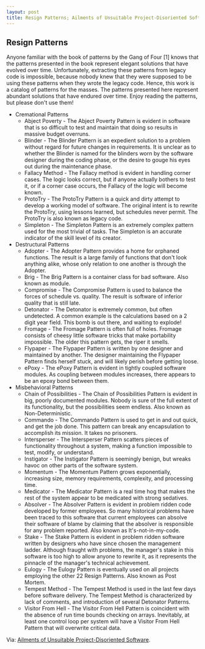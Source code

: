 ```yaml
---
layout: post
title: Resign Patterns; Ailments of Unsuitable Project-Disoriented Software
---
```


## Resign Patterns

Anyone familiar with the book of patterns by the Gang of Four [1] knows that the patterns presented in the book represent elegant solutions that have evolved over time. Unfortunately, extracting these patterns from legacy code is impossible, because nobody knew that they were supposed to be using these patterns when they wrote the legacy code. Hence, this work is a catalog of patterns for the masses. The patterns presented here represent abundant solutions that have endured over time. Enjoy reading the patterns, but please don't use them!

- Cremational Patterns
  + Abject Poverty - The Abject Poverty Pattern is evident in software that is so difficult to test and maintain that doing so results in massive budget overruns.
  + Blinder - The Blinder Pattern is an expedient solution to a problem without regard for future changes in requirements. It is unclear as to whether the Blinder is named for the blinders worn by the software designer during the coding phase, or the desire to gouge his eyes out during the maintenance phase.
  + Fallacy Method - The Fallacy method is evident in handling corner cases. The logic looks correct, but if anyone actually bothers to test it, or if a corner case occurs, the Fallacy of the logic will become known.
  + ProtoTry - The ProtoTry Pattern is a quick and dirty attempt to develop a working model of software. The original intent is to rewrite the ProtoTry, using lessons learned, but schedules never permit. The ProtoTry is also known as legacy code.
  + Simpleton - The Simpleton Pattern is an extremely complex pattern used for the most trivial of tasks. The Simpleton is an accurate indicator of the skill level of its creator.
- Destructural Patterns
  + Adopter - The Adopter Pattern provides a home for orphaned functions. The result is a large family of functions that don't look anything alike, whose only relation to one another is through the Adopter.
  + Brig - The Brig Pattern is a container class for bad software. Also known as module.
  + Compromise - The Compromise Pattern is used to balance the forces of schedule vs. quality. The result is software of inferior quality that is still late.
  + Detonator - The Detonator is extremely common, but often undetected. A common example is the calculations based on a 2 digit year field. This bomb is out there, and waiting to explode!
  + Fromage - The Fromage Pattern is often full of holes. Fromage consists of cheesy little software tricks that make portability impossible. The older this pattern gets, the riper it smells.
  + Flypaper - The Flypaper Pattern is written by one designer and maintained by another. The designer maintaining the Flypaper Pattern finds herself stuck, and will likely perish before getting loose.
  + ePoxy - The ePoxy Pattern is evident in tightly coupled software modules. As coupling between modules increases, there appears to be an epoxy bond between them.
- Misbehavioral Patterns
  + Chain of Possibilities - The Chain of Possibilities Pattern is evident in big, poorly documented modules. Nobody is sure of the full extent of its functionality, but the possibilities seem endless. Also known as Non-Deterministic.
  + Commando - The Commando Pattern is used to get in and out quick, and get the job done. This pattern can break any encapsulation to accomplish its mission. It takes no prisoners.
  + Intersperser - The Intersperser Pattern scatters pieces of functionality throughout a system, making a function impossible to test, modify, or understand.
  + Instigator - The Instigator Pattern is seemingly benign, but wreaks havoc on other parts of the software system.
  + Momentum - The Momentum Pattern grows exponentially, increasing size, memory requirements, complexity, and processing time.
  + Medicator - The Medicator Pattern is a real time hog that makes the rest of the system appear to be medicated with strong sedatives.
  + Absolver - The Absolver Pattern is evident in problem ridden code developed by former employees. So many historical problems have been traced to this software that current employees can absolve their software of blame by claiming that the absolver is responsible for any problem reported. Also known as It's-not-in-my-code.
  + Stake - The Stake Pattern is evident in problem ridden software written by designers who have since chosen the management ladder. Although fraught with problems, the manager's stake in this software is too high to allow anyone to rewrite it, as it represents the pinnacle of the manager's technical achievement.
  + Eulogy - The Eulogy Pattern is eventually used on all projects employing the other 22 Resign Patterns. Also known as Post Mortem.
  + Tempest Method - The Tempest Method is used in the last few days before software delivery. The Tempest Method is characterized by lack of comments, and introduction of several Detonator Patterns.
  + Visitor From Hell - The Visitor From Hell Pattern is coincident with the absence of run time bounds checking on arrays. Inevitably, at least one control loop per system will have a Visitor From Hell Pattern that will overwrite critical data.

Via: [Ailments of Unsuitable Project-Disoriented Software](http://www.dcc.unicamp.br/~oliva/fun/prog/resign-patterns).
